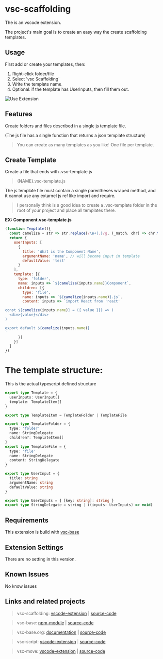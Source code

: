 # vsc-scaffolding

The is an vscode extension.

The project's main goal is to create an easy way the create scaffolding templates.

## Usage

First add or create your templates, then:

1. Right-click folder/file
2. Select 'vsc Scaffolding'
3. Write the template name.
4. Optional: if the template has UserInputs, then fill them out.

![Use Extension](images/vsc-scaffolding.gif)

## Features

Create folders and files described in a single js template file.

(The js file has a single function that returns a json template structure)

> You can create as many templates as you like! One file per template.

## Create Template

Create a file that ends with .vsc-template.js

> {NAME}.vsc-template.js

The js template file must contain a single parentheses wraped method,
and it cannot use any extarnel js ref like import and require.

> I personally think is a good idea to create a .vsc-template folder in the root of your project and place all templates there.

**EX: Component.vsc-template.js**

```javascript
(function Template(){
  const camelize = str => str.replace(/\W+(.)/g, (_match, chr) => chr.toUpperCase())
  return {
    userInputs: [
      {
        title: 'What is the Component Name',
        argumentName: 'name', // will become input in template
        defaultValue: 'test'
      }
    ],
    template: [{
      type: 'folder',
      name: inputs => `${camelize(inputs.name)}Component`,
      children: [{
        type: 'file',
        name: inputs => `${camelize(inputs.name)}.js`,
        content: inputs => `import React from 'react'

const ${camelize(inputs.name)} = ({ value }}) => (
  <div>{value}</div>
)

export default ${camelize(inputs.name)}
`
      }]
    }]
  }
})

```

# The template structure:

This is the actual typescript defined structure

```typescript
export type Template = {
  userInputs: UserInput[]
  template: TemplateItem[]
}

export type TemplateItem = TemplateFolder | TemplateFile

export type TemplateFolder = {
  type: 'folder'
  name: StringDelegate
  children?: TemplateItem[]
}
export type TemplateFile = {
  type: 'file'
  name: StringDelegate
  content: StringDelegate
}

export type UserInput = {
  title: string
  argumentName: string
  defaultValue: string
}

export type UserInputs = { [key: string]: string }
export type StringDelegate = string | ((inputs: UserInputs) => void)

```

## Requirements

This extension is build with [vsc-base](http://vsc-base.org)

## Extension Settings

There are no setting in this version.

## Known Issues

No know issues

## Links and related projects

> vsc-scaffolding: [vscode-extension](https://marketplace.visualstudio.com/items?itemName=alfnielsen.vsc-scafolding) | [source-code](https://github.com/alfnielsen/vsc-scaffolding)

> vsc-base: [npm-module](https://www.npmjs.com/package/vsc-base) | [source-code](https://github.com/alfnielsen/vsc-base)

> vsc-base.org: [documentation](http://vsc-base.org) | [source-code](https://github.com/alfnielsen/vsc-base.org)

> vsc-script: [vscode-extension](https://marketplace.visualstudio.com/items?itemName=alfnielsen.vsc-script) | [source-code](https://github.com/alfnielsen/vsc-script)

> vsc-move: [vscode-extension](https://marketplace.visualstudio.com/items?itemName=alfnielsen.vsc-move) | [source-code](https://github.com/alfnielsen/vsc-move)


